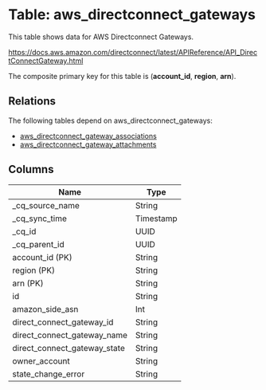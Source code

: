 # Table: aws_directconnect_gateways

This table shows data for AWS Directconnect Gateways.

https://docs.aws.amazon.com/directconnect/latest/APIReference/API_DirectConnectGateway.html

The composite primary key for this table is (**account_id**, **region**, **arn**).

## Relations

The following tables depend on aws_directconnect_gateways:
  - [aws_directconnect_gateway_associations](aws_directconnect_gateway_associations)
  - [aws_directconnect_gateway_attachments](aws_directconnect_gateway_attachments)

## Columns

| Name          | Type          |
| ------------- | ------------- |
|_cq_source_name|String|
|_cq_sync_time|Timestamp|
|_cq_id|UUID|
|_cq_parent_id|UUID|
|account_id (PK)|String|
|region (PK)|String|
|arn (PK)|String|
|id|String|
|amazon_side_asn|Int|
|direct_connect_gateway_id|String|
|direct_connect_gateway_name|String|
|direct_connect_gateway_state|String|
|owner_account|String|
|state_change_error|String|